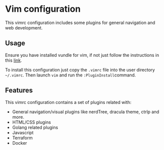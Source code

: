 # Vim configuration

This vimrc configuration includes some plugins for general navigation and web development.

## Usage

Ensure you have installed vundle for vim, if not just follow the instructions in this [link](https://github.com/VundleVim/Vundle.vim#quick-start).

To install this configuration just copy the `.vimrc` file into the user directory `~/.vimrc`. Then launch `vim` and run the `:PluginInstall`command.

## Features

This vimrc configuration contains a set of plugins related with:

- General navigation/visual plugins like nerdTree, dracula theme, ctrlp and more.
- HTML/CSS plugins
- Golang related plugins
- Javascript
- Terraform
- Docker
